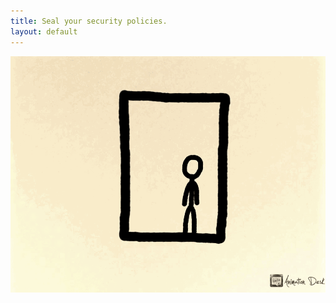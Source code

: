```yaml
---
title: Seal your security policies.
layout: default
---
```

<!-- markdownlint-disable MD041 -->
<!-- markdownlint-disable MD013 -->
<!-- markdownlint-disable MD036 -->
![Breakout](breaking-out-the-box.gif)
<!-- markdownlint-enable MD041 -->
<!-- markdownlint-enable MD013 -->
<!-- markdownlint-enable MD036 -->
